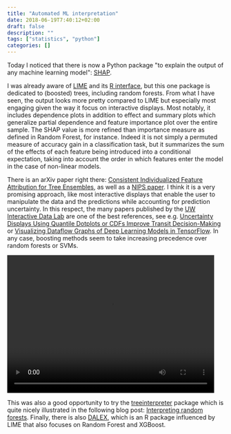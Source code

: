 ```yaml
---
title: "Automated ML interpretation"
date: 2018-06-19T7:40:12+02:00
draft: false
description: ""
tags: ["statistics", "python"]
categories: []
---
```


Today I noticed that there is now a Python package "to explain the output of any machine learning model": [SHAP](https://github.com/slundberg/shap).

<!--more-->

I was already aware of [LIME](https://www.oreilly.com/learning/introduction-to-local-interpretable-model-agnostic-explanations-lime) and its [R interface](https://github.com/thomasp85/lime), but this one package is dedicated to (boosted) trees, including random forests. From what I have seen, the output looks more pretty compared to LIME but especially most engaging given the way it focus on interactive displays. Most notably, it includes dependence plots in addition to effect and summary plots which generalize partial dependence and feature importance plot over the entire sample. The SHAP value is more refined than importance measure as defined in Random Forest, for instance. Indeed it is not simply a permuted measure of accuracy gain in a classification task, but it summarizes the sum of the effects of each feature being introduced into a conditional expectation, taking into account the order in which features enter the model in the case of non-linear models.

There is an arXiv paper right there: [Consistent Individualized Feature Attribution for Tree Ensembles](https://arxiv.org/abs/1802.03888), as well as a [NIPS paper](http://papers.nips.cc/paper/7062-a-unified-approach-to-interpreting-model-predictions.pdf). I think it is a very promising approach, like most interactive displays that enable the user to manipulate the data and the predictions while accounting for prediction uncertainty. In this respect, the many papers published by the [UW Interactive Data Lab](http://idl.cs.washington.edu) are one of the best references, see e.g. [Uncertainty Displays Using Quantile Dotplots or CDFs Improve Transit Decision-Making](http://idl.cs.washington.edu/papers/uncertainty-bus) or [Visualizing Dataflow Graphs of Deep Learning Models in TensorFlow](http://idl.cs.washington.edu/papers/tfgraph). In any case, boosting methods seem to take increasing precedence over random forests or SVMs.

<video width="480" height="320" controls="controls">
<source src="/img/shap.mp4" type="video/mp4">
</video>

This was also a good opportunity to try the [treeinterpreter](https://github.com/andosa/treeinterpreter) package which is quite nicely illustrated in the following blog post: [Interpreting random forests](http://blog.datadive.net/interpreting-random-forests/).
Finally, there is also [DALEX](https://github.com/pbiecek/DALEX/), which is an R package influenced by LIME that also focuses on Random Forest and XGBoost.
